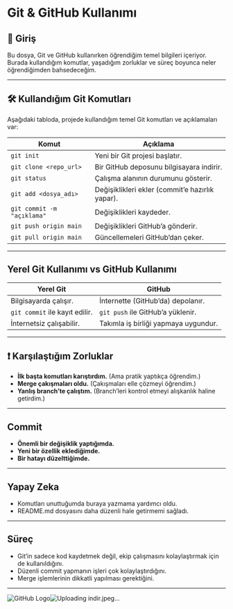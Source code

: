# Git & GitHub Kullanımı

## 📌 Giriş
Bu dosya, Git ve GitHub kullanırken öğrendiğim temel bilgileri içeriyor.  
Burada kullandığım komutlar, yaşadığım zorluklar ve süreç boyunca neler öğrendiğimden bahsedeceğim.  

---

## 🛠 Kullandığım Git Komutları
Aşağıdaki tabloda, projede kullandığım temel Git komutları ve açıklamaları var:

|              Komut |   Açıklama |
|---------------------|-----------------------|
| `git init` | Yeni bir Git projesi başlatır. |
| `git clone <repo_url>` | Bir GitHub deposunu bilgisayara indirir. |
| `git status` | Çalışma alanının durumunu gösterir. |
| `git add <dosya_adı>` | Değişiklikleri ekler (commit’e hazırlık yapar). |
| `git commit -m "açıklama"` | Değişiklikleri kaydeder. |
| `git push origin main` | Değişiklikleri GitHub’a gönderir. |
| `git pull origin main` | Güncellemeleri GitHub’dan çeker. |

---

##  Yerel Git Kullanımı vs GitHub Kullanımı
| **Yerel Git**                                  | **GitHub** |
|------------------------------------------|---------------------------------------|
| Bilgisayarda çalışır.                    | İnternette (GitHub’da) depolanır. |
| `git commit` ile kayıt edilir.           | `git push` ile GitHub’a yüklenir. |
| İnternetsiz çalışabilir.                 | Takımla iş birliği yapmaya uygundur. |

---

## ❗ Karşılaştığım Zorluklar
- **İlk başta komutları karıştırdım.** (Ama pratik yaptıkça öğrendim.)
- **Merge çakışmaları oldu.** (Çakışmaları elle çözmeyi öğrendim.)
- **Yanlış branch’te çalıştım.** (Branch’leri kontrol etmeyi alışkanlık haline getirdim.)

---

## Commit 
- **Önemli bir değişiklik yaptığımda.**  
- **Yeni bir özellik eklediğimde.**  
- **Bir hatayı düzelttiğimde.**  

---

##  Yapay Zeka
- Komutları unuttuğumda buraya yazmama yardımcı oldu.  
- README.md dosyasını daha düzenli hale getirmemi sağladı.  

---

## Süreç
- Git’in sadece kod kaydetmek değil, ekip çalışmasını kolaylaştırmak için de kullanıldığını.  
- Düzenli commit yapmanın işleri çok kolaylaştırdığını.  
- Merge işlemlerinin dikkatli yapılması gerektiğini.  


---

![GitHub Logo](image.png)![Uploading indir.jpeg…]()

